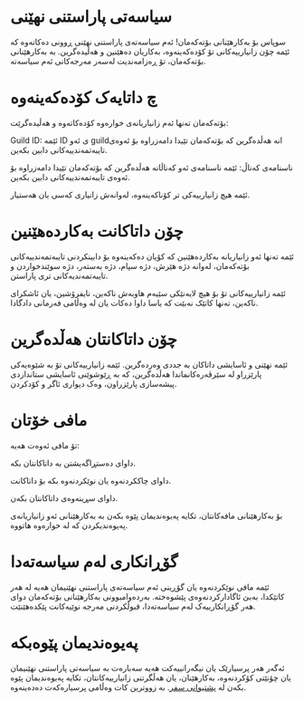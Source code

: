 # سیاسەتی پاراستنی نهێنی

 سوپاس بۆ بەکارهێنانی بۆتەکەمان!  ئەم سیاسەتەی پاراستنی نهێنی ڕوونی دەکاتەوە کە ئێمە چۆن زانیارییەکانی تۆ کۆدەکەینەوە، بەکاریان دەهێنین و هەڵیدەگرین.  بە بەکارهێنانی بۆتەکەمان، تۆ ڕەزامەندیت لەسەر مەرجەکانی ئەم سیاسەتە.

 # چ داتایەک کۆدەکەینەوە

 بۆتەکەمان تەنها ئەم زانیاریانەی خوارەوە کۆدەکاتەوە و هەڵیدەگرێت:

 Guild ID: ئێمە ID ی ئەو guildانە هەڵدەگرین کە بۆتەکەمان تێیدا دامەزراوە بۆ ئەوەی تایبەتمەندییەکانی دابین بکەین.

 ناسنامەی کەناڵ: ئێمە ناسنامەی ئەو کەناڵانە هەڵدەگرین کە بۆتەکەمان تێیدا دامەزراوە بۆ ئەوەی تایبەتمەندییەکانی دابین بکەین.

 ئێمە هیچ زانیارییەکی تر کۆناکەینەوە، لەوانەش زانیاری کەسی یان هەستیار.

 # چۆن داتاکانت بەکاردەهێنین

 ئێمە تەنها ئەو زانیاریانە بەکاردەهێنین کە کۆیان دەکەینەوە بۆ دابینکردنی تایبەتمەندییەکانی بۆتەکەمان، لەوانە دژە هێرش، دژە سپام، دژە بەستەر، دژە سوێندخواردن و تایبەتمەندیەکانی تری پاراستن.

 ئێمە زانیارییەکانی تۆ بۆ هیچ لایەنێکی سێیەم هاوبەش ناکەین، نایفرۆشین، یان ئاشکرای ناکەین، تەنها کاتێک نەبێت کە یاسا داوا دەکات یان لە وەڵامی فەرمانی دادگادا.

 # چۆن داتاکانتان هەڵدەگرین

 ئێمە نهێنی و ئاسایشی داتاکان بە جددی وەردەگرین.  ئێمە زانیارییەکانی تۆ بە شێوەیەکی پارێزراو لە سێرڤەرەکانماندا هەڵدەگرین، کە بە ڕێوشوێنی ئاسایشی ستانداردی پیشەسازی پارێزراون، وەک دیواری ئاگر و کۆدکردن.

 # مافی خۆتان

 تۆ مافی ئەوەت هەیە:

 داوای دەستڕاگەیشتن بە داتاکانتان بکە.

 داوای چاککردنەوە یان نوێکردنەوە بکە بۆ داتاکانت.

 داوای سڕینەوەی داتاکانتان بکەن.

 بۆ بەکارهێنانی مافەکانتان، تکایە پەیوەندیمان پێوە بکەن بە بەکارهێنانی ئەو زانیاریانەی پەیوەندیکردن کە لە خوارەوە هاتووە.

 # گۆڕانکاری لەم سیاسەتەدا

 ئێمە مافی نوێکردنەوە یان گۆڕینی ئەم سیاسەتەی پاراستنی نهێنیمان هەیە لە هەر کاتێکدا، بەبێ ئاگادارکردنەوەی پێشوەختە.  بەردەوامبوونی بەکارهێنانی بۆتەکەمان دوای هەر گۆڕانکارییەک لەم سیاسەتەدا، قبوڵکردنی مەرجە نوێیەکانت پێکدەهێنێت.

 # پەیوەندیمان پێوەبکە

 ئەگەر هەر پرسیارێک یان نیگەرانییەکت هەیە سەبارەت بە سیاسەتی پاراستنی نهێنیمان یان چۆنێتی کۆکردنەوە، بەکارهێنان، یان هەڵگرتنی زانیارییەکانتان، تکایە پەیوەندیمان پێوە بکەن لە [پشتیوانی سفر](https://discord.gg/qRj6pfkJ).  بە زووترین کات وەڵامی پرسیارەکەت دەدەینەوە.

